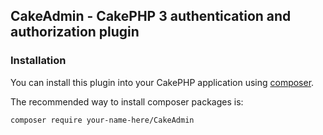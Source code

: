 ## CakeAdmin - CakePHP 3 authentication and authorization plugin

### Installation

You can install this plugin into your CakePHP application using [composer](http://getcomposer.org).

The recommended way to install composer packages is:

```
composer require your-name-here/CakeAdmin
```
